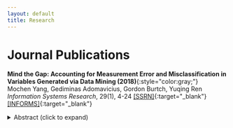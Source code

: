```yaml
---
layout: default
title: Research
---
```


# Journal Publications

__Mind the Gap: Accounting for Measurement Error and Misclassification in Variables Generated via Data Mining (2018)__{:style="color:gray;"}  
  Mochen Yang, Gediminas Adomavicius, Gordon Burtch, Yuqing Ren  
  _Information Systems Research_, 29(1), 4-24 
  [[SSRN]](https://ssrn.com/abstract=2960258){:target="_blank"} [[INFORMS]](https://pubsonline.informs.org/doi/full/10.1287/isre.2017.0727){:target="_blank"}
  <details>
    <summary>Abstract (click to expand)</summary>
    <p>The application of predictive data mining techniques in information systems research has grown in recent years, likely because of their effectiveness and scalability in extracting information from large amounts of data. A number of scholars have sought to combine data mining with traditional econometric analyses. Typically, data mining methods are first used to generate new variables (e.g., text sentiment), which are added into subsequent econometric models as independent regressors. However, because prediction is almost always imperfect, variables generated from the first-stage data mining models inevitably contain measurement error or misclassification. These errors, if ignored, can introduce systematic biases into the second-stage econometric estimations and threaten the validity of statistical inference. In this commentary, we examine the nature of this bias, both analytically and empirically, and show that it can be severe even when data mining models exhibit relatively high performance. We then show that this bias becomes increasingly difficult to anticipate as the functional form of the measurement error or the specification of the econometric model grows more complex. We review several methods for error correction and focus on two simulation-based methods, SIMEX and MC-SIMEX, which can be easily parameterized using standard performance metrics from data mining models, such as error variance or the confusion matrix, and can be applied under a wide range of econometric specifications. Finally, we demonstrate the effectiveness of SIMEX and MC-SIMEX by simulations and subsequent application of the methods to econometric estimations employing variables mined from three real-world data sets related to travel, social networking, and crowdfunding campaign websites.</p>
  </details>